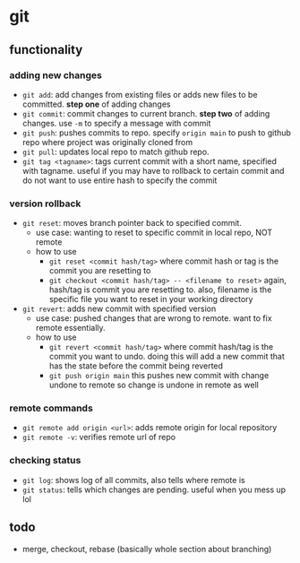 # git

## functionality

### adding new changes

* `git add`: add changes from existing files or adds new files to be committed. **step one** of adding changes
* `git commit`: commit changes to current branch. **step two** of adding changes. use `-m` to specify a message with commit
* `git push`: pushes commits to repo. specify `origin main` to push to github repo where project was originally cloned from
* `git pull`: updates local repo to match github repo.
* `git tag <tagname>`: tags current commit with a short name, specified with tagname. useful if you may have to rollback to certain commit and do not want to use entire hash to specify the commit

### version rollback

* `git reset`: moves branch pointer back to specified commit.
	* use case: wanting to reset to specific commit in local repo, NOT remote
	* how to use
		* `git reset <commit hash/tag>` where commit hash or tag is the commit you are resetting to
		* `git checkout <commit hash/tag> -- <filename to reset>` again, hash/tag is commit you are resetting to. also, filename is the specific file you want to reset in your working directory
* `git revert`: adds new commit with specified version
	* use case: pushed changes that are wrong to remote. want to fix remote essentially.
	* how to use
		* `git revert <commit hash/tag>` where commit hash/tag is the commit you want to undo. doing this will add a new commit that has the state before the commit being reverted
		* `git push origin main` this pushes new commit with change undone to remote so change is undone in remote as well

### remote commands

* `git remote add origin <url>`: adds remote origin for local repository
* `git remote -v`: verifies remote url of repo

### checking status

* `git log`: shows log of all commits, also tells where remote is 
* `git status`: tells which changes are pending. useful when you mess up lol

## todo

* merge, checkout, rebase (basically whole section about branching)

